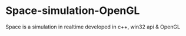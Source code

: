 # Space-simulation-OpenGL
Space is a simulation in realtime developed in c++, win32 api &amp; OpenGL
